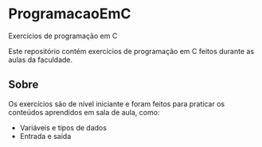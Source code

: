 # ProgramacaoEmC
Exercícios de programação em C

Este repositório contém exercícios de programação em C feitos durante as aulas da faculdade.

## Sobre

Os exercícios são de nível iniciante e foram feitos para praticar os conteúdos aprendidos em sala de aula, como:

- Variáveis e tipos de dados
- Entrada e saída


